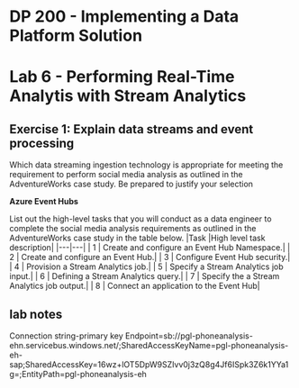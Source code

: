 # DP 200 - Implementing a Data Platform Solution
# Lab 6 - Performing Real-Time Analytis with Stream Analytics

## Exercise 1: Explain data streams and event processing

Which data streaming ingestion technology is appropriate for meeting the requirement to perform social media analysis as outlined in the AdventureWorks case study. Be prepared to justify your selection

**Azure Event Hubs**

List out the high-level tasks that you will conduct as a data engineer to complete the social media analysis requirements as outlined in the AdventureWorks case study in the table below.
|Task 	|High level task description|
|---|---|
| 1 |	Create and configure an Event Hub Namespace.|
| 2 |	Create and configure an Event Hub.|
| 3 |	Configure Event Hub security.|
| 4 |	Provision a Stream Analytics job.|
| 5 |	Specify a Stream Analytics job input.|
| 6 |	Defining a Stream Analytics query.|
| 7 |	Specify the a Stream Analytics job output.|
| 8 |	Connect an application to the Event Hub|

## lab notes
Connection string-primary key
Endpoint=sb://pgl-phoneanalysis-ehn.servicebus.windows.net/;SharedAccessKeyName=pgl-phoneanalysis-eh-sap;SharedAccessKey=16wz+lOT5DpW9SZIvv0j3zQ8g4Jf6ISpk3Z6k1YYa1g=;EntityPath=pgl-phoneanalysis-eh
